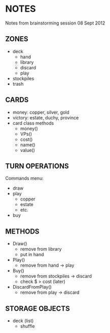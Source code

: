 NOTES
=====
Notes from brainstorming session 08 Sept 2012

ZONES
-----
* deck
  * hand
  * library
  * discard
  * play
* stockpiles
* trash

CARDS
-----
* money: copper, silver, gold
* victory: estate, duchy, province
* card class methods
  * money()
  * VPs()
  * cost()
  * name()
  * value()

TURN OPERATIONS
---------------
Commands menu:  
* draw
* play
  * copper
  * estate
  * etc.  
* buy  

METHODS
-------
* Draw()
  * remove from library
  * put in hand
* Play()
  * remove from hand -> play
* Buy()
  * remove from stockpiles -> discard
  * check $ > cost (later)
* DiscardFromPlay()
  * remove from play -> discard

STORAGE OBJECTS
---------------
* deck (list)
  * shuffle



